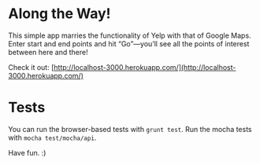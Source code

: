 Along the Way!
==============

This simple app marries the functionality of Yelp with that of Google Maps. Enter start and end points and hit &ldquo;Go&rdquo;&mdash;you&rsquo;ll see all the points of interest between here and there!

Check it out: [http://localhost-3000.herokuapp.com/](http://localhost-3000.herokuapp.com/)

Tests
=====

You can run the browser-based tests with `grunt test`. Run the mocha tests with `mocha test/mocha/api`.

Have fun. :)
